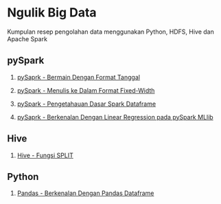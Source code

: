 # Ngulik Big Data
Kumpulan resep pengolahan data menggunakan Python, HDFS, Hive dan Apache Spark
<br>

## pySpark
1. [pySaprk - Bermain Dengan Format Tanggal](https://github.com/project303/Ngulik-Big-Data/blob/master/Bermain_dengan_format_tanggal.ipynb)

2. [pySpark - Menulis ke Dalam Format Fixed-Width](https://app.zepl.com/viewer/github/project303/Ngulik-Big-Data/blob/master/pySpark%20-%20Menulis%20ke%20Dalam%20Format%20Fixed%20Width.json)

3. [pySpark - Pengetahauan Dasar Spark Dataframe](https://github.com/project303/Ngulik-Big-Data/blob/master/Pengetahauan_Dasar_Spark_Dataframe.ipynb)

4. [pySaprk - Berkenalan Dengan Linear Regression pada pySpark MLlib](https://github.com/project303/Ngulik-Big-Data/blob/master/Berkenalan_Dengan_Linear_Regression_pada_PySpark_MLlib.ipynb)



## Hive
1. [Hive - Fungsi SPLIT](https://app.zepl.com/viewer/github/project303/Ngulik-Big-Data/blob/master/Hive%20-%20Fungsi%20SPLIT.json)



## Python
1. [Pandas - Berkenalan Dengan Pandas Dataframe](https://github.com/project303/Ngulik-Big-Data/blob/master/Berkenalan%20Dengan%20Pandas%20Dataframe.ipynb)

